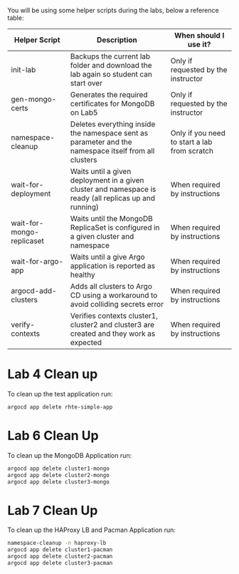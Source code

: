 <a id="markdown-clean-up-4" name="clean-up-4"></a>

You will be using some helper scripts during the labs, below a reference table:

| Helper Script             | Description                                                                                            | When should I use it?                        |
|---------------------------|--------------------------------------------------------------------------------------------------------|----------------------------------------------|
| init-lab                  | Backups the current lab folder and download the lab again so student can start over                    | Only if requested by the instructor          |
| gen-mongo-certs           | Generates the required certificates for MongoDB on Lab5                                                | Only if requested by the instructor          |
| namespace-cleanup         | Deletes everything inside the namespace sent as parameter and the namespace itself from all clusters   | Only if you need to start a lab from scratch |
| wait-for-deployment       | Waits until a given deployment in a given cluster and namespace is ready (all replicas up and running) | When required by instructions                |
| wait-for-mongo-replicaset | Waits until the MongoDB ReplicaSet is configured in a given cluster and namespace                      | When required by instructions                |
| wait-for-argo-app         | Waits until a give Argo application is reported as healthy                                             | When required by instructions                |
| argocd-add-clusters       | Adds all clusters to Argo CD using a workaround to avoid colliding secrets error                       | When required by instructions                |
| verify-contexts           | Verifies contexts cluster1, cluster2 and cluster3 are created and they work as expected                | When required by instructions                |

# Lab 4 Clean up
To clean up the test application run:

~~~sh
argocd app delete rhte-simple-app
~~~

<a id="markdown-clean-up-6" name="clean-up-6"></a>

# Lab 6 Clean Up
To clean up the MongoDB Application run:

~~~sh
argocd app delete cluster1-mongo
argocd app delete cluster2-mongo
argocd app delete cluster3-mongo
~~~

<a id="markdown-clean-up-7" name="clean-up-7"></a>

# Lab 7 Clean Up
To clean up the HAProxy LB and Pacman Application run:

~~~sh
namespace-cleanup -n haproxy-lb
argocd app delete cluster1-pacman
argocd app delete cluster2-pacman
argocd app delete cluster3-pacman
~~~
